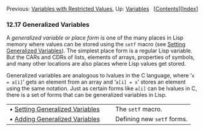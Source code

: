 

Previous: [Variables with Restricted Values](Variables-with-Restricted-Values.html), Up: [Variables](Variables.html)   \[[Contents](index.html#SEC_Contents "Table of contents")]\[[Index](Index.html "Index")]

### 12.17 Generalized Variables

A *generalized variable* or *place form* is one of the many places in Lisp memory where values can be stored using the `setf` macro (see [Setting Generalized Variables](Setting-Generalized-Variables.html)). The simplest place form is a regular Lisp variable. But the CARs and CDRs of lists, elements of arrays, properties of symbols, and many other locations are also places where Lisp values get stored.

Generalized variables are analogous to lvalues in the C language, where ‘`x = a[i]`’ gets an element from an array and ‘`a[i] = x`’ stores an element using the same notation. Just as certain forms like `a[i]` can be lvalues in C, there is a set of forms that can be generalized variables in Lisp.

|                                                                       |    |                            |
| :-------------------------------------------------------------------- | -- | :------------------------- |
| • [Setting Generalized Variables](Setting-Generalized-Variables.html) |    | The `setf` macro.          |
| • [Adding Generalized Variables](Adding-Generalized-Variables.html)   |    | Defining new `setf` forms. |
